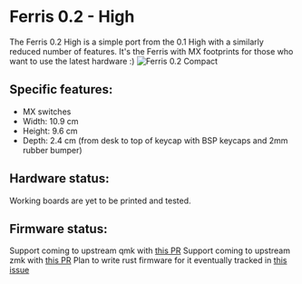 # Ferris 0.2 - High

The Ferris 0.2 High is a simple port from the 0.1 High with a similarly reduced number of features.
It's the Ferris with MX footprints for those who want to use the latest hardware :)
![Ferris 0.2 Compact](https://i.imgur.com/AIdXMnM.png)

## Specific features:
* MX switches
* Width: 10.9 cm
* Height: 9.6 cm
* Depth: 2.4 cm (from desk to top of keycap with BSP keycaps and 2mm rubber bumper)

## Hardware status:
Working boards are yet to be printed and tested.

## Firmware status:
Support coming to upstream qmk with [this PR](https://github.com/qmk/qmk_firmware/pull/12133)
Support coming to upstream zmk with [this PR](https://github.com/zmkfirmware/zmk/pull/642)
Plan to write rust firmware for it eventually tracked in [this issue](https://github.com/pierrechevalier83/ferris/issues/2)

